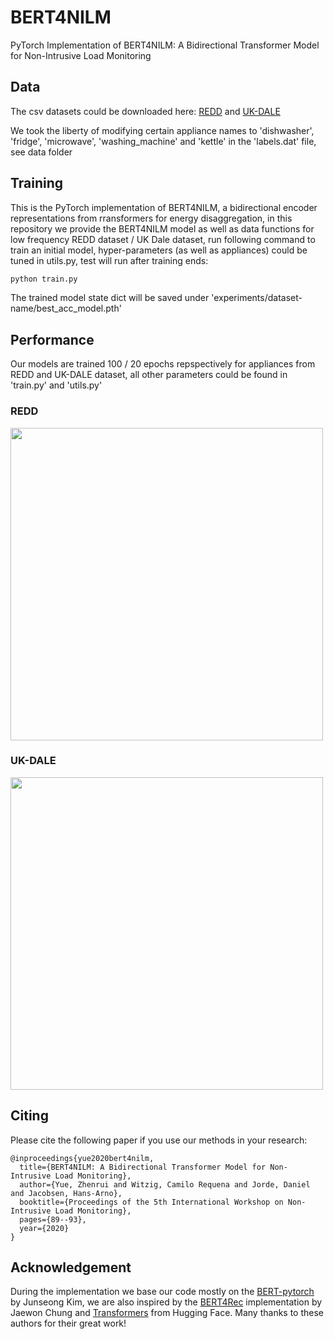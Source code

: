# BERT4NILM

PyTorch Implementation of BERT4NILM: A Bidirectional Transformer Model for Non-Intrusive Load Monitoring


## Data

The csv datasets could be downloaded here: [REDD](http://redd.csail.mit.edu/) and [UK-DALE](https://jack-kelly.com/data/)

We took the liberty of modifying certain appliance names to 'dishwasher', 'fridge', 'microwave', 'washing_machine' and 'kettle' in the 'labels.dat' file, see data folder


## Training

This is the PyTorch implementation of BERT4NILM, a bidirectional encoder representations from rransformers for energy disaggregation, in this repository we provide the BERT4NILM model as well as data functions for low frequency REDD dataset / UK Dale dataset, run following command to train an initial model, hyper-parameters (as well as appliances) could be tuned in utils.py, test will run after training ends:

```bash
python train.py
```

The trained model state dict will be saved under 'experiments/dataset-name/best_acc_model.pth'


## Performance

Our models are trained 100 / 20 epochs repspectively for appliances from REDD and UK-DALE dataset, all other parameters could be found in 'train.py' and 'utils.py'

### REDD

<img src=redd.png width=500>

### UK-DALE

<img src=uk-dale.png width=500>


## Citing 
Please cite the following paper if you use our methods in your research:
```
@inproceedings{yue2020bert4nilm,
  title={BERT4NILM: A Bidirectional Transformer Model for Non-Intrusive Load Monitoring},
  author={Yue, Zhenrui and Witzig, Camilo Requena and Jorde, Daniel and Jacobsen, Hans-Arno},
  booktitle={Proceedings of the 5th International Workshop on Non-Intrusive Load Monitoring},
  pages={89--93},
  year={2020}
}
```


## Acknowledgement

During the implementation we base our code mostly on the [BERT-pytorch](https://github.com/codertimo/BERT-pytorch) by Junseong Kim, we are also inspired by the [BERT4Rec](https://github.com/jaywonchung/BERT4Rec-VAE-Pytorch) implementation by Jaewon Chung and [Transformers](https://github.com/huggingface/transformers) from Hugging Face. Many thanks to these authors for their great work!
